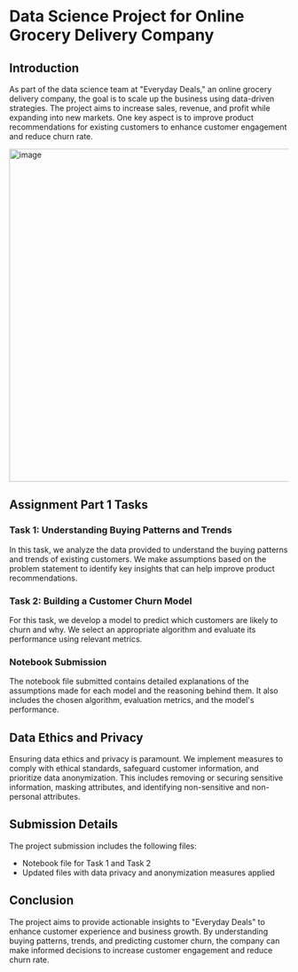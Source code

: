 # Data Science Project for Online Grocery Delivery Company

## Introduction
As part of the data science team at "Everyday Deals," an online grocery delivery company, the goal is to scale up the business using data-driven strategies. The project aims to increase sales, revenue, and profit while expanding into new markets. One key aspect is to improve product recommendations for existing customers to enhance customer engagement and reduce churn rate.

<img src="https://bronson.ca/wp-content/uploads/2023/05/ISO-Standard-Image.jpg" alt="image" width="600">

## Assignment Part 1 Tasks
### Task 1: Understanding Buying Patterns and Trends
In this task, we analyze the data provided to understand the buying patterns and trends of existing customers. We make assumptions based on the problem statement to identify key insights that can help improve product recommendations.

### Task 2: Building a Customer Churn Model
For this task, we develop a model to predict which customers are likely to churn and why. We select an appropriate algorithm and evaluate its performance using relevant metrics.

### Notebook Submission
The notebook file submitted contains detailed explanations of the assumptions made for each model and the reasoning behind them. It also includes the chosen algorithm, evaluation metrics, and the model's performance.

## Data Ethics and Privacy
Ensuring data ethics and privacy is paramount. We implement measures to comply with ethical standards, safeguard customer information, and prioritize data anonymization. This includes removing or securing sensitive information, masking attributes, and identifying non-sensitive and non-personal attributes.

## Submission Details
The project submission includes the following files:
- Notebook file for Task 1 and Task 2
- Updated files with data privacy and anonymization measures applied

## Conclusion
The project aims to provide actionable insights to "Everyday Deals" to enhance customer experience and business growth. By understanding buying patterns, trends, and predicting customer churn, the company can make informed decisions to increase customer engagement and reduce churn rate.
